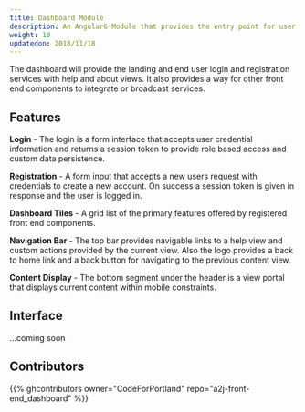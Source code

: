 ```yaml
---
title: Dashboard Module
description: An Angular6 Module that provides the entry point for user engagement.
weight: 10
updatedon: 2018/11/18
---
```


The dashboard will provide the landing and end user login and registration services with help and about views. 
It also provides a way for other front end components to integrate or broadcast services.

## Features

**Login** - The login is a form interface that accepts user credential information and returns a session token to provide role based access and custom data persistence.

**Registration** - A form input that accepts a new users request with credentials to create a new account. On success a session token is given in response and the user is logged in.

**Dashboard Tiles** - A grid list of the primary features offered by registered front end components.

**Navigation Bar** - The top bar provides navigable links to a help view and custom actions provided by the current view. 
Also the logo provides a back to home link and a back button for navigating to the previous content view.   

**Content Display** - The bottom segment under the header is a view portal that displays current content within mobile constraints.

## Interface

...coming soon

## Contributors

{{% ghcontributors owner="CodeForPortland" repo="a2j-front-end_dashboard" %}}
